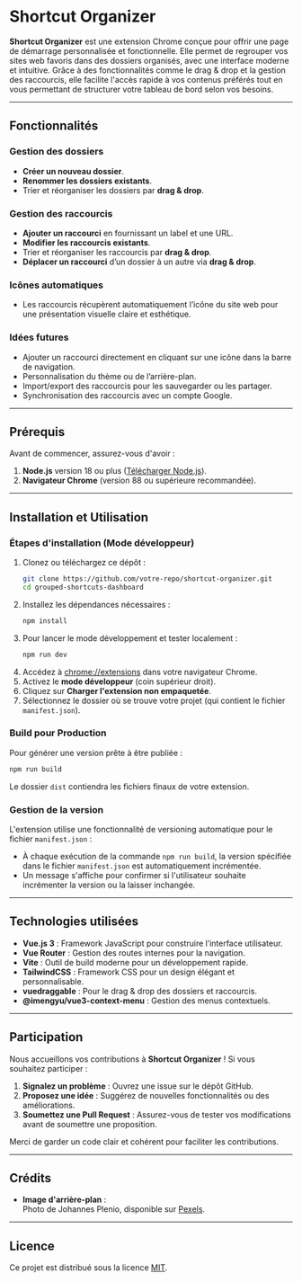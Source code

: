 
# Shortcut Organizer

**Shortcut Organizer** est une extension Chrome conçue pour offrir une page de démarrage personnalisée et fonctionnelle. Elle permet de regrouper vos sites web favoris dans des dossiers organisés, avec une interface moderne et intuitive. Grâce à des fonctionnalités comme le drag & drop et la gestion des raccourcis, elle facilite l'accès rapide à vos contenus préférés tout en vous permettant de structurer votre tableau de bord selon vos besoins.

---

## Fonctionnalités

### **Gestion des dossiers**
- **Créer un nouveau dossier**.
- **Renommer les dossiers existants**.
- Trier et réorganiser les dossiers par **drag & drop**.

### **Gestion des raccourcis**
- **Ajouter un raccourci** en fournissant un label et une URL.
- **Modifier les raccourcis existants**.
- Trier et réorganiser les raccourcis par **drag & drop**.
- **Déplacer un raccourci** d’un dossier à un autre via **drag & drop**.

### **Icônes automatiques**
- Les raccourcis récupèrent automatiquement l’icône du site web pour une présentation visuelle claire et esthétique.

### **Idées futures**
- Ajouter un raccourci directement en cliquant sur une icône dans la barre de navigation.
- Personnalisation du thème ou de l’arrière-plan.
- Import/export des raccourcis pour les sauvegarder ou les partager.
- Synchronisation des raccourcis avec un compte Google.

---

## Prérequis

Avant de commencer, assurez-vous d'avoir :
1. **Node.js** version 18 ou plus ([Télécharger Node.js](https://nodejs.org)).
2. **Navigateur Chrome** (version 88 ou supérieure recommandée).

---

## Installation et Utilisation

### Étapes d'installation (Mode développeur)

1. Clonez ou téléchargez ce dépôt :
   ```bash
   git clone https://github.com/votre-repo/shortcut-organizer.git
   cd grouped-shortcuts-dashboard
   ```
2. Installez les dépendances nécessaires :
   ```bash
   npm install
   ```
3. Pour lancer le mode développement et tester localement :
   ```bash
   npm run dev
   ```
4. Accédez à [chrome://extensions](chrome://extensions) dans votre navigateur Chrome.
5. Activez le **mode développeur** (coin supérieur droit).
6. Cliquez sur **Charger l'extension non empaquetée**.
7. Sélectionnez le dossier où se trouve votre projet (qui contient le fichier `manifest.json`).

### Build pour Production

Pour générer une version prête à être publiée :
```bash
npm run build
```
Le dossier `dist` contiendra les fichiers finaux de votre extension.

### Gestion de la version

L'extension utilise une fonctionnalité de versioning automatique pour le fichier `manifest.json` :

- À chaque exécution de la commande `npm run build`, la version spécifiée dans le fichier `manifest.json` est automatiquement incrémentée.
- Un message s'affiche pour confirmer si l'utilisateur souhaite incrémenter la version ou la laisser inchangée.

---

## Technologies utilisées

- **Vue.js 3** : Framework JavaScript pour construire l’interface utilisateur.
- **Vue Router** : Gestion des routes internes pour la navigation.
- **Vite** : Outil de build moderne pour un développement rapide.
- **TailwindCSS** : Framework CSS pour un design élégant et personnalisable.
- **vuedraggable** : Pour le drag & drop des dossiers et raccourcis.
- **@imengyu/vue3-context-menu** : Gestion des menus contextuels.

---

## Participation

Nous accueillons vos contributions à **Shortcut Organizer** ! Si vous souhaitez participer :

1. **Signalez un problème** : Ouvrez une issue sur le dépôt GitHub.
2. **Proposez une idée** : Suggérez de nouvelles fonctionnalités ou des améliorations.
3. **Soumettez une Pull Request** : Assurez-vous de tester vos modifications avant de soumettre une proposition.

Merci de garder un code clair et cohérent pour faciliter les contributions.

---

## Crédits

- **Image d'arrière-plan** :  
  Photo de Johannes Plenio, disponible sur [Pexels](https://www.pexels.com/fr-fr/photo/papier-peint-gris-et-blanc-1103970/).

---

## Licence

Ce projet est distribué sous la licence [MIT](https://opensource.org/licenses/MIT).
